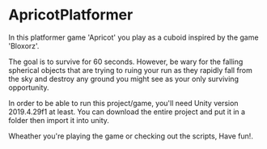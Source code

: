 # ApricotPlatformer
 
In this platformer game 'Apricot' you play as a cuboid inspired by the game 'Bloxorz'.

The goal is to survive for 60 seconds. However, be wary for the falling spherical objects that are trying to ruing your run as they rapidly fall from the sky and destroy any ground you might see as your only surviving opportunity.

In order to be able to run this project/game, you'll need Unity version 2019.4.29f1 at least. You can download the entire project and put it in a folder then import it into unity.

Wheather you're playing the game or checking out the scripts, Have fun!.
